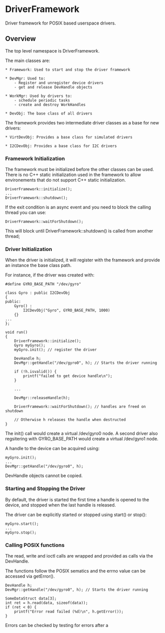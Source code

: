 # DriverFramework

Driver framework for POSIX based userspace drivers. 

## Overview

The top level namespace is DriverFramework.

The main classes are:

	* Framework: Used to start and stop the driver framework

	* DevMgr: Used to:
		- Register and unregister device drivers
		- get and release DevHandle objects

	* WorkMgr: Used by drivers to:
		- schedule periodic tasks
		- create and destroy WorkHandles
 
	* DevObj: The base class of all drivers

The framework provides two intermediate driver classes as a base for new drivers:

	* VirtDevObj: Provides a base class for simulated drivers

	* I2CDevObj: Provides a base class for I2C drivers

### Framework Initialization

The framework must be initialized before the other classes can be used. There is no C++ static
initialization used in the framework to allow environements that do not support C++ static
initialization.
```
DriverFramework::initialize();
...
DriverFramework::shutdown();
```

If the exit condition is an async event and you need to block the calling thread you can use:
```
DriverFramework::waitForShutdown();
```
This will block until DriverFramework::shutdown() is called from another thread; 


### Driver Initialization

When the driver is initialized, it will register with the framework and provide an instance
the base class path. 

For instance, if the driver was created with:

```
#define GYRO_BASE_PATH "/dev/gyro"

class Gyro : public I2CDevObj
{
public:
	Gyro() :
		I2CDevObj("Gyro", GYRO_BASE_PATH, 1000)
	{}
...
};

void run()
{
	DriverFramework::initialize();
	Gyro myGyro();
	myGyro.init(); // register the driver

	DevHandle h;
	DevMgr::getHandle("/dev/gyro0", h); // Starts the driver running

	if (!h.isvalid()) {
		printf("failed to get device handle\n");
	}

	...

	DevMgr::releaseHandle(h);

	DriverFramework::waitForShutdown(); // handles are freed on shutdown

	// Otherwise h releases the handle when destructed
}

```

The init() call would create a virtual /dev/gyro0 node. A second driver also regsitering with
GYRO_BASE_PATH would create a virtual /dev/gyro1 node.

A handle to the device can be acquired using:

```
myGyro.init();
...
DevMgr::getHandle("/dev/gyro0", h);
```

DevHandle objects cannot be copied.

### Starting and Stopping the Driver

By default, the driver is started the first time a handle is opened to the device,
and stopped when the last handle is released.

The driver can be explicitly started or stopped using start() or stop():

```
myGyro.start();
...
myGyro.stop();
```

### Calling POSIX functions

The read, write and ioctl calls are wrapped and provided as calls via the DevHandle.

The functions follow the POSIX sematics and the errno value can be accessed via getError().
```
DevHandle h;
DevMgr::getHandle("/dev/gyro0", h); // Starts the driver running

SomeDataStruct data[3];
int ret = h.read(data, sizeof(data));
if (ret < 0) {
	printf("Error read failed (%d)\n", h.getError());
}

```
Errors can be checked by testing for errors after a
